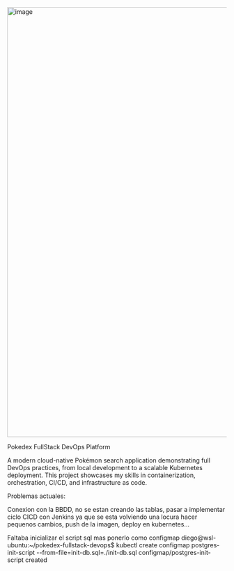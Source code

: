 <img width="1918" height="989" alt="image" src="https://github.com/user-attachments/assets/9f546edf-ce82-48ae-8c4e-413af63bf033" />

Pokedex FullStack DevOps Platform

A modern cloud-native Pokémon search application demonstrating full DevOps practices, from local development to a scalable Kubernetes deployment. This project showcases my skills in containerization, orchestration, CI/CD, and infrastructure as code.

Problemas actuales:

Conexion con la BBDD, no se estan creando las tablas, pasar a implementar ciclo CICD con Jenkins ya que se esta volviendo una locura hacer pequenos cambios, push de la imagen, deploy en kubernetes...


Faltaba inicializar el script sql mas ponerlo como configmap
diego@wsl-ubuntu:~/pokedex-fullstack-devops$ kubectl create configmap postgres-init-script --from-file=init-db.sql=./init-db.sql
configmap/postgres-init-script created